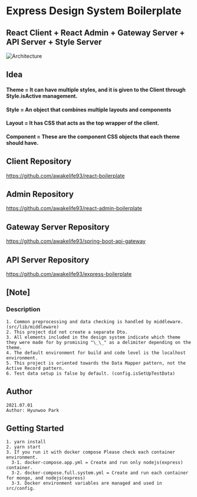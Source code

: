 # Express Design System Boilerplate

## React Client + React Admin + Gateway Server + API Server + Style Server

![Architecture](https://user-images.githubusercontent.com/20429356/158008003-23315066-bca4-402c-af4e-10d81a886ec7.png)

## Idea

#### Theme = It can have multiple styles, and it is given to the Client through Style.isActive management.

#### Style = An object that combines multiple layouts and components

#### Layout = It has CSS that acts as the top wrapper of the client.

#### Component = These are the component CSS objects that each theme should have.

## Client Repository

https://github.com/awakelife93/react-boilerplate

## Admin Repository

https://github.com/awakelife93/react-admin-boilerplate

## Gateway Server Repository

https://github.com/awakelife93/spring-boot-api-gateway

## API Server Repository

https://github.com/awakelife93/express-boilerplate

## [Note]

### Description

```
1. Common preprocessing and data checking is handled by middleware. (src/lib/middleware)
2. This project did not create a separate Dto.
3. All elements included in the design system indicate which theme they were made for by promising "\_\_" as a delimiter depending on the theme.
4. The default environment for build and code level is the localhost environment.
5. This project is oriented towards the Data Mapper pattern, not the Active Record pattern.
6. Test data setup is false by default. (config.isSetUpTestData)
```

## Author

```
2021.07.01
Author: Hyunwoo Park
```

## Getting Started

```
1. yarn install
2. yarn start
3. If you run it with docker compose Please check each container environment.
  3-1. docker-compose.app.yml = Create and run only nodejs(express) container.
  3-2. docker-compose.full.system.yml = Create and run each container for mongo, and nodejs(express)
  3-3. Docker environment variables are managed and used in src/config.
```

#
